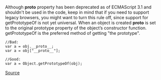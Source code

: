Although __proto__ property has been deprecated as of ECMAScript 3.1 and shouldn't be used in the code,
keep in mind that if you need to support legacy browsers, you might want to turn this rule off, since support for getPrototypeOf is not yet universal. When an object is created __proto__ is set to the original prototype property of the object’s constructor function. getPrototypeOf is the preferred method of getting "the prototype".
```
//Bad:
var a = obj.__proto__; 
var a = obj["__proto__"]; 

//Good:
var a = Object.getPrototypeOf(obj);
```

[Source](http://eslint.org/docs/rules/no-proto)
